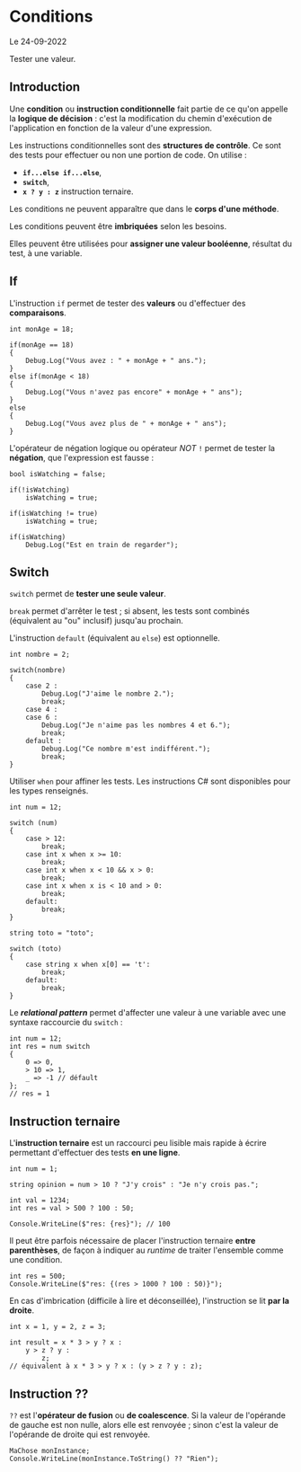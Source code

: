# Conditions

Le 24-09-2022

Tester une valeur.

## Introduction

Une **condition** ou **instruction conditionnelle** fait partie de ce qu'on appelle la **logique de décision** : c'est la modification du chemin d'exécution de l'application en fonction de la valeur d'une expression.

Les instructions conditionnelles sont des **structures de contrôle**. Ce sont des tests pour effectuer ou non une portion de code. On utilise :
- **`if...else if...else`**,
- **`switch`**,
- **`x ? y : z`** instruction ternaire.

Les conditions ne peuvent apparaître que dans le **corps d'une méthode**.

Les conditions peuvent être **imbriquées** selon les besoins.

Elles peuvent être utilisées pour **assigner une valeur booléenne**, résultat du test, à une variable.

## If

L'instruction `if` permet de tester des **valeurs** ou d'effectuer des **comparaisons**.

```
int monAge = 18; 
	
if(monAge == 18)
{
	Debug.Log("Vous avez : " + monAge + " ans.");
}
else if(monAge < 18)
{
	Debug.Log("Vous n'avez pas encore" + monAge + " ans");
}
else
{
	Debug.Log("Vous avez plus de " + monAge + " ans");
}
```

L'opérateur de négation logique ou opérateur *NOT* `!` permet de tester la **négation**, que l'expression est fausse : 
```
bool isWatching = false;
	
if(!isWatching)
	isWatching = true;
	
if(isWatching != true)
	isWatching = true;
	
if(isWatching)
	Debug.Log("Est en train de regarder");
```

## Switch

`switch` permet de **tester une seule valeur**. 

`break` permet d'arrêter le test ; si absent, les tests sont combinés (équivalent au "ou" inclusif) jusqu'au prochain. 

L'instruction `default` (équivalent au `else`) est optionnelle.

```
int nombre = 2; 
	
switch(nombre)
{
	case 2 :
		Debug.Log("J'aime le nombre 2.");
		break;
	case 4 :
	case 6 :
		Debug.Log("Je n'aime pas les nombres 4 et 6."); 
		break;
	default : 
		Debug.Log("Ce nombre m'est indifférent.");
		break;
}
```

Utiliser `when` pour affiner les tests. Les instructions C# sont disponibles pour les types renseignés.
```
int num = 12;
	
switch (num)
{
	case > 12:
		break;
	case int x when x >= 10:
		break;
	case int x when x < 10 && x > 0:
		break;
	case int x when x is < 10 and > 0:
		break;
	default:
		break;
}
```
```
string toto = "toto";
	
switch (toto)
{
	case string x when x[0] == 't':
		break;
	default:
		break;
}
```

Le ***relational pattern*** permet d'affecter une valeur à une variable avec une syntaxe raccourcie du `switch` :
```
int num = 12;
int res = num switch
{
	0 => 0, 
	> 10 => 1,
	_ => -1 // défault
}; 
// res = 1
```

## Instruction ternaire

L'**instruction ternaire** est un raccourci peu lisible mais rapide à écrire permettant d'effectuer des tests **en une ligne**. 

```
int num = 1;

string opinion = num > 10 ? "J'y crois" : "Je n'y crois pas."; 
```
```
int val = 1234;
int res = val > 500 ? 100 : 50;

Console.WriteLine($"res: {res}"); // 100
```

Il peut être parfois nécessaire de placer l'instruction ternaire **entre parenthèses**, de façon à indiquer au *runtime* de traiter l'ensemble comme une condition.
```
int res = 500;
Console.WriteLine($"res: {(res > 1000 ? 100 : 50)}");
```

En cas d'imbrication (difficile à lire et déconseillée), l'instruction se lit **par la droite**.

```
int x = 1, y = 2, z = 3;
	
int result = x * 3 > y ? x : 
	y > z ? y : 
		z;
// équivalent à x * 3 > y ? x : (y > z ? y : z);
```

## Instruction ??

`??` est l'**opérateur de fusion** ou **de coalescence**. Si la valeur de l'opérande de gauche est non nulle, alors elle est renvoyée ; sinon c'est la valeur de l'opérande de droite qui est renvoyée.
```
MaChose monInstance;
Console.WriteLine(monInstance.ToString() ?? "Rien");
```
